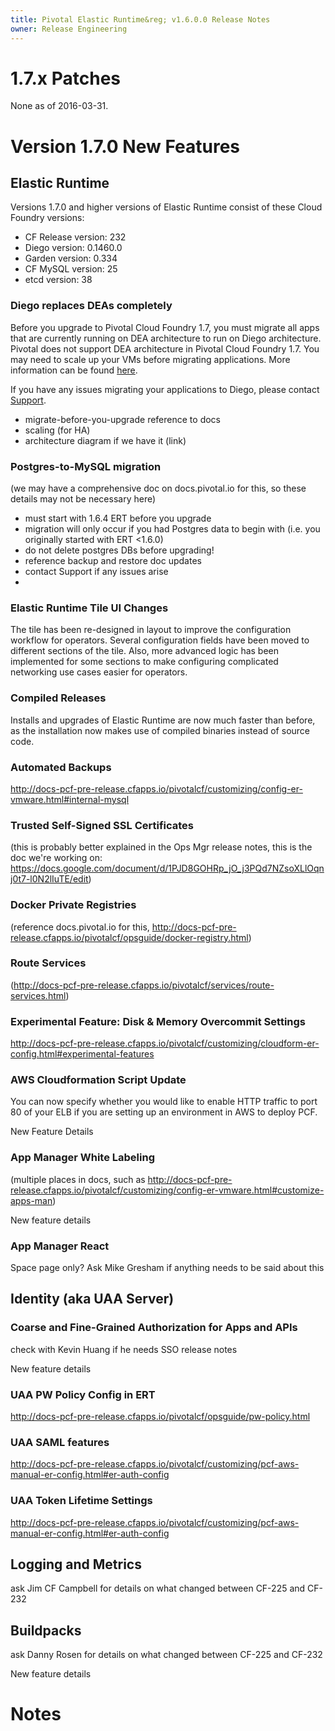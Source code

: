 ```yaml
---
title: Pivotal Elastic Runtime&reg; v1.6.0.0 Release Notes
owner: Release Engineering
---
```

# 1.7.x Patches
None as of 2016-03-31.

# Version 1.7.0 New Features

## Elastic Runtime

Versions 1.7.0 and higher versions of Elastic Runtime consist of these Cloud Foundry versions:

- CF Release version: 232
- Diego version: 0.1460.0
- Garden version: 0.334
- CF MySQL version: 25
- etcd version: 38
 
### Diego replaces DEAs completely

Before you upgrade to Pivotal Cloud Foundry 1.7, you must migrate all apps that are currently running on DEA architecture to run on Diego architecture. Pivotal does not support DEA architecture in Pivotal Cloud Foundry 1.7. You may need to scale up your VMs before migrating applications. More information can be found [here](http://docs-pcf-pre-release.cfapps.io/pivotalcf/customizing/apps-enable-diego.html).

If you have any issues migrating your applications to Diego, please contact [Support]().

- migrate-before-you-upgrade reference to docs
- scaling (for HA)
- architecture diagram if we have it (link)

### Postgres-to-MySQL migration

(we may have a comprehensive doc on docs.pivotal.io for this, so these details may not be necessary here)
- must start with 1.6.4 ERT before you upgrade
- migration will only occur if you had Postgres data to begin with (i.e. you originally started with ERT <1.6.0)
- do not delete postgres DBs before upgrading!
- reference backup and restore doc updates
- contact Support if any issues arise
- 

### Elastic Runtime Tile UI Changes

The tile has been re-designed in layout to improve the configuration workflow for operators. Several configuration fields have been moved to different sections of the tile. Also, more advanced logic has been implemented for some sections to make configuring complicated networking use cases easier for operators.

### Compiled Releases

Installs and upgrades of Elastic Runtime are now much faster than before, as the installation now makes use of compiled binaries instead of source code.

### Automated Backups

http://docs-pcf-pre-release.cfapps.io/pivotalcf/customizing/config-er-vmware.html#internal-mysql

### Trusted Self-Signed SSL Certificates
(this is probably better explained in the Ops Mgr release notes, this is the doc we're working on: https://docs.google.com/document/d/1PJD8GOHRp_jO_j3PQd7NZsoXLlOqnj0t7-l0N2lIuTE/edit)

### Docker Private Registries

(reference docs.pivotal.io for this, http://docs-pcf-pre-release.cfapps.io/pivotalcf/opsguide/docker-registry.html)

### Route Services

(http://docs-pcf-pre-release.cfapps.io/pivotalcf/services/route-services.html)

### Experimental Feature: Disk & Memory Overcommit Settings

http://docs-pcf-pre-release.cfapps.io/pivotalcf/customizing/cloudform-er-config.html#experimental-features

### AWS Cloudformation Script Update

You can now specify whether you would like to enable HTTP traffic to port 80 of your ELB if you are setting up an environment in AWS to deploy PCF.

New Feature Details

### App Manager White Labeling
(multiple places in docs, such as http://docs-pcf-pre-release.cfapps.io/pivotalcf/customizing/config-er-vmware.html#customize-apps-man)

New feature details

### App Manager React

Space page only? Ask Mike Gresham if anything needs to be said about this

##  Identity (aka UAA Server)


### Coarse and Fine-Grained Authorization for Apps and APIs

check with Kevin Huang if he needs SSO release notes

New feature details

### UAA PW Policy Config in ERT

http://docs-pcf-pre-release.cfapps.io/pivotalcf/opsguide/pw-policy.html

### UAA SAML features
http://docs-pcf-pre-release.cfapps.io/pivotalcf/customizing/pcf-aws-manual-er-config.html#er-auth-config

### UAA Token Lifetime Settings
http://docs-pcf-pre-release.cfapps.io/pivotalcf/customizing/pcf-aws-manual-er-config.html#er-auth-config
 
## Logging and Metrics

ask Jim CF Campbell for details on what changed between CF-225 and CF-232


## Buildpacks

ask Danny Rosen for details on what changed between CF-225 and CF-232

New feature details

# Notes
